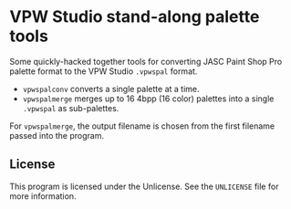 # VPW Studio stand-along palette tools
Some quickly-hacked together tools for converting JASC Paint Shop Pro palette
format to the VPW Studio `.vpwspal` format.

- `vpwspalconv` converts a single palette at a time.
- `vpwspalmerge` merges up to 16 4bpp (16 color) palettes into a single `.vpwspal` as sub-palettes.

For `vpwspalmerge`, the output filename is chosen from the first filename passed into
the program.

## License
This program is licensed under the Unlicense. See the `UNLICENSE` file for more information.
